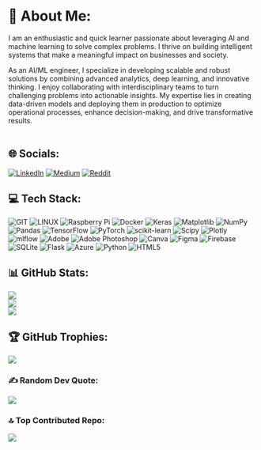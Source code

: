 # 💫 About Me:
I am an enthusiastic and quick learner passionate about leveraging AI and machine learning to solve complex problems. I thrive on building intelligent systems that make a meaningful impact on businesses and society.

As an AI/ML engineer, I specialize in developing scalable and robust solutions by combining advanced analytics, deep learning, and innovative thinking. I enjoy collaborating with interdisciplinary teams to turn challenging problems into actionable insights. My expertise lies in creating data-driven models and deploying them in production to optimize operational processes, enhance decision-making, and drive transformative results. <br><br>

## 🌐 Socials:
[![LinkedIn](https://img.shields.io/badge/LinkedIn-%230077B5.svg?logo=linkedin&logoColor=white)](https://www.linkedin.com/in/g-nithish-kumar/) 
[![Medium](https://img.shields.io/badge/Medium-12100E?logo=medium&logoColor=white)](https://medium.com/@g.nithish100) 
[![Reddit](https://img.shields.io/badge/Reddit-%23FF4500.svg?logo=Reddit&logoColor=white)](https://reddit.com/u/Nithish-Kumar-G/s/oHIi0pBhrQ) 

## 💻 Tech Stack:
![GIT](https://img.shields.io/badge/Git-fc6d26?style=plastic&logo=git&logoColor=white) 
![LINUX](https://img.shields.io/badge/Linux-FCC624?style=plastic&logo=linux&logoColor=black) 
![Raspberry Pi](https://img.shields.io/badge/-RaspberryPi-C51A4A?style=plastic&logo=Raspberry-Pi) 
![Docker](https://img.shields.io/badge/docker-%230db7ed.svg?style=plastic&logo=docker&logoColor=white) 
![Keras](https://img.shields.io/badge/Keras-%23D00000.svg?style=plastic&logo=Keras&logoColor=white) 
![Matplotlib](https://img.shields.io/badge/Matplotlib-%23ffffff.svg?style=plastic&logo=Matplotlib&logoColor=black) 
![NumPy](https://img.shields.io/badge/numpy-%23013243.svg?style=plastic&logo=numpy&logoColor=white) 
![Pandas](https://img.shields.io/badge/pandas-%23150458.svg?style=plastic&logo=pandas&logoColor=white) 
![TensorFlow](https://img.shields.io/badge/TensorFlow-%23FF6F00.svg?style=plastic&logo=TensorFlow&logoColor=white) 
![PyTorch](https://img.shields.io/badge/PyTorch-%23EE4C2C.svg?style=plastic&logo=PyTorch&logoColor=white) 
![scikit-learn](https://img.shields.io/badge/scikit--learn-%23F7931E.svg?style=plastic&logo=scikit-learn&logoColor=white) 
![Scipy](https://img.shields.io/badge/SciPy-%230C55A5.svg?style=plastic&logo=scipy&logoColor=%white) 
![Plotly](https://img.shields.io/badge/Plotly-%233F4F75.svg?style=plastic&logo=plotly&logoColor=white) 
![mlflow](https://img.shields.io/badge/mlflow-%23d9ead3.svg?style=plastic&logo=numpy&logoColor=blue) 
![Adobe](https://img.shields.io/badge/adobe-%23FF0000.svg?style=plastic&logo=adobe&logoColor=white) 
![Adobe Photoshop](https://img.shields.io/badge/adobe%20photoshop-%2331A8FF.svg?style=plastic&logo=adobe%20photoshop&logoColor=white) 
![Canva](https://img.shields.io/badge/Canva-%2300C4CC.svg?style=plastic&logo=Canva&logoColor=white) 
![Figma](https://img.shields.io/badge/figma-%23F24E1E.svg?style=plastic&logo=figma&logoColor=white) 
![Firebase](https://img.shields.io/badge/Firebase-039BE5?style=plastic&logo=Firebase&logoColor=white) 
![SQLite](https://img.shields.io/badge/sqlite-%2307405e.svg?style=plastic&logo=sqlite&logoColor=white) 
![Flask](https://img.shields.io/badge/flask-%23000.svg?style=plastic&logo=flask&logoColor=white) 
![Azure](https://img.shields.io/badge/azure-%230072C6.svg?style=plastic&logo=microsoftazure&logoColor=white) 
![Python](https://img.shields.io/badge/python-3670A0?style=plastic&logo=python&logoColor=ffdd54) 
![HTML5](https://img.shields.io/badge/html5-%23E34F26.svg?style=plastic&logo=html5&logoColor=white) 

## 📊 GitHub Stats:
![](https://github-readme-stats.vercel.app/api?username=mrnithish&theme=dark&hide_border=false&include_all_commits=true&count_private=true)<br/>
![](https://github-readme-streak-stats.herokuapp.com/?user=mrnithish&theme=dark&hide_border=false)<br/>
![](https://github-readme-stats.vercel.app/api/top-langs/?username=mrnithish&theme=dark&hide_border=false&include_all_commits=true&count_private=true&layout=compact)

## 🏆 GitHub Trophies:
![](https://github-profile-trophy.vercel.app/?username=mrnithish&theme=radical&no-frame=true&no-bg=false&margin-w=4)

### ✍️ Random Dev Quote:
![](https://quotes-github-readme.vercel.app/api?type=horizontal&theme=radical)

### 🔝 Top Contributed Repo:
![](https://github-contributor-stats.vercel.app/api?username=mrnithish&limit=5&theme=dark&combine_all_yearly_contributions=true)

